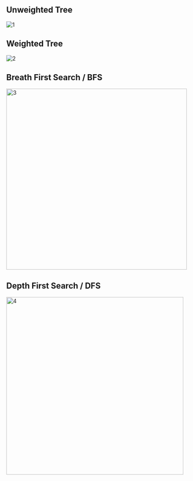 ## Unweighted Tree

![1](https://github.com/user-attachments/assets/19769630-0d45-4d36-afa7-43f08489e803)


## Weighted Tree

![2](https://github.com/user-attachments/assets/9cdecc54-1b35-4d3e-a071-fbd0a121c1eb)


## Breath First Search / BFS

<img width="477" alt="3" src="https://github.com/user-attachments/assets/c2499b2a-d2cf-46a0-b4c9-37e000b7bd9e" />


## Depth First Search / DFS

<img width="468" alt="4" src="https://github.com/user-attachments/assets/f5c81547-1365-432b-b6dc-53deacf340d8" />
